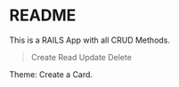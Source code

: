 # README

This is a RAILS App with all CRUD Methods.
> Create
> Read
> Update
> Delete

Theme: Create a Card.
